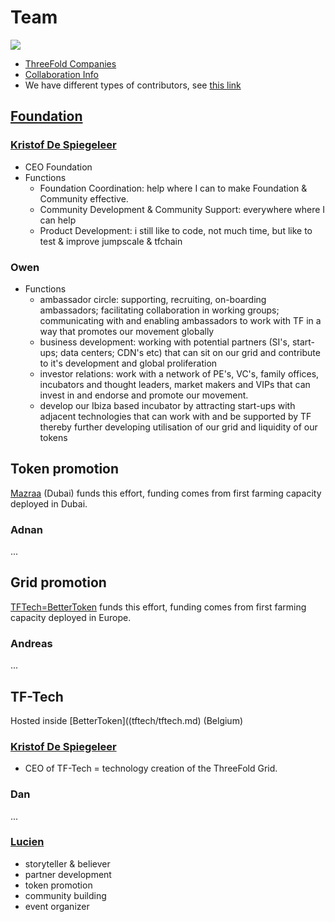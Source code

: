 
# Team

![](https://images.unsplash.com/6/mountain.JPG?ixlib=rb-0.3.5&ixid=eyJhcHBfaWQiOjEyMDd9&s=9e02e6b76ac6188e232612e755c4a76d&auto=format&fit=crop&w=1350&q=80)

- [ThreeFold Companies](tf_companies.md)
- [Collaboration Info](../collaboration/README.md)
- We have different types of contributors, see [this link](tf_contributor_types.md)

## [Foundation](tf_companies.md)

### [Kristof De Spiegeleer](tftech/kristof_de_spiegeleer.md)

- CEO Foundation
- Functions
    - Foundation Coordination: help where I can to make Foundation & Community effective.
    - Community Development &  Community Support: everywhere where I can help
    - Product Development: i still like to code, not much time, but like to test & improve jumpscale & tfchain
    
### Owen
- Functions
    - ambassador circle: supporting, recruiting, on-boarding ambassadors; facilitating collaboration in working groups; communicating with  and enabling ambassadors to work with TF in a way that promotes our movement globally
    - business development: working with potential partners (SI's, start-ups; data centers; CDN's etc) that can sit on our grid and contribute to it's development and global proliferation
    - investor relations: work with a network of PE's, VC's, family offices, incubators and thought leaders, market makers and VIPs that can invest in and endorse and promote our movement.
    - develop our Ibiza based incubator by attracting start-ups with adjacent technologies that can work with and be supported by TF thereby further developing utilisation of our grid and liquidity of our tokens
    
## Token promotion

[Mazraa](mazraa/mazraa.md) (Dubai) funds this effort, funding comes from first farming capacity deployed in Dubai.

### Adnan 

...

## Grid promotion

[TFTech=BetterToken](tftech/tftech.md) funds this effort, funding comes from first farming capacity deployed in Europe.

### Andreas

...



## TF-Tech

Hosted inside [BetterToken]((tftech/tftech.md) (Belgium)

### [Kristof De Spiegeleer](tftech/kristof_de_spiegeleer.md)

- CEO of TF-Tech = technology creation of the ThreeFold Grid.


### Dan

...


### [Lucien](tftech/Lucien_Lecarme.md)
- storyteller & believer
- partner development
- token promotion
- community building
- event organizer
